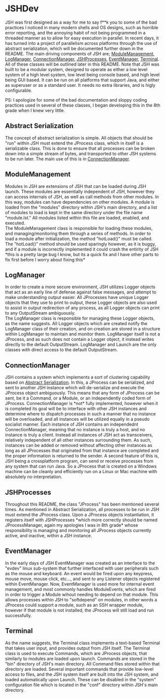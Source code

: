 # JSHDev
<p>JSH was first designed as a way for me to say f**k you to some of the bad practices I noticed in many modern shells and OS designs, such as horrible error reporting, and the annoying habit of not being programmed in a threaded manner as to allow for easy execution in parallel.  In recent days, it has turned into a project of parallelism across platforms through the use of abstract serialization, which will be documented further down in the README. The main driving components of JSH are; <a href="#ModuleManagement">ModuleManagement</a>, <a href="#LogManager">LogManager</a>, <a href="#ConnectionManager">ConnectionManager</a>, <a href="#JSHProcesses">JSHProcesses</a>, <a href="#EventManager">EventManager</a>, <a href="#Terminal">Terminal</a>.  All of these classes will be outlined later in this README.  Note that JSH was built to be a modular system, designed to operate as either a low level system of a high level system, low level being console based, and high level being GUI based.  It can be run on all platforms that support Java, and either as superuser or as a standard user.  It needs no extra libraries, and is higly configurable.</p><p>PS: I apologize for some of the bad documentation and sloppy coding practices used in several of these classes, I began developing this in the 8th grade when I knew very little.</p>
<h2>Abstract Serialization</h2>
<p>The concept of abstract serialization is simple.  All objects that should be "run" within JSH must extend the JProcess class, which in itself is a serializable class.  This is done to ensure that all processes can be broken down into a simple stream of bytes, and transported to other JSH systems to be run later.  The main use of this is in <a href="#ConnectionManager">ConnectionManager</a>.</p>
<h2>ModuleManagement</h2>
<p>Modules in JSH are extensions of JSH that can be loaded during JSH launch.  These modules are essentially independent of JSH, however they can access internals of JSH, as well as call methods from other modules.  In this way, modules can have dependencies on other modules.  A module is loaded from the "modules" directory within JSH's main directory, and a list of modules to load is kept in the same directory under the file name "module.lst."  All modules listed within this file are loaded, enabled, and executed.</br>
The ModuleManagement class is responsible for loading these modules, and managing/monitoring them through a series of methods.  In order to load a module after initialization, the method "hotLoad()" must be called. The "hotLoad()" method should be used sparingly however, as it is buggy, and if a module is incorrectly implemented it could crash the entirity of JSH *this is a pretty large bug I know, but its a quick fix and I have other parts to fix first before I worry about fixing this* </p>
<h2>LogManager</h2>
<p>In order to create a more secure environment, JSH utilizes Logger objects that act as an early line of defense against false messages, and attempt to make understanding output easier.  All JProcesses have unique Logger objects that they use to print to output, these Logger objects are also used to assist in output redirection of any process, as all Logger objects can print to any OutputStream ambiguously.</br>
The LogManager class is responsible for managing these Logger objects, as the name suggests.  All Logger objects which are created notify the LogManager class of their creation, and on creation are stored in a structure within LogManager to maintain and monitor them.  LogManager itself is not a JProcess, and as such does not contain a Logger object, it instead writes directly to the default OutputStream.  LogManager and Launch are the only classes with direct access to the default OutputStream.</p>
<h2>ConnectionManager</h2>
<p>JSH contains a system which implements a sort of clustering capability based on <a href="#Abstract-Serialization">Abstract Serialization</a>.  In this, a JProcess can be serialized, and sent to another JSH instance which will de-serialize and execute the JProcess object ambiguously.  This means that any form of JProcess can be sent, be it a Command, or a Module, or an independently coded form of JProcess.  ConnectionManager is *not* fully implemented, however when it is completed its goal will be to interface with other JSH instances and determine where to dispatch processes in such a manner that no instance will be overloaded, and all instances will be utilized equally in a pseudo socialist manner.  Each instance of JSH contains an independednt ConnectionManager, meaning that no instance is truly a host, and no instance is truly a client.  Instead all instances of JSH act as transceivers, relatively independent of all other instances surrounding them.  As such, instances can be added or removed without affecting other instances as long as all JProcesses that originated from that instance are completed and the proper information is returned to the sender.  A second feature of this is, JSH being a crossplatform program, can send or receive processes from any system that can run Java.  So a JProcess that is created on a Windows machine can be cleanly and efficiently run on a Linux or Mac machine with absolutely no interpretation.</p>
<h2>JSHProcesses</h2>
<p>Throughout this README, the class "JProcess" has been mentioned several times.  As mentioned in Abstract Serialization, all processes to be run in JSH must extend the JProcess class.  Upon a JProcess objects instantiation, it registers itself with JSHProcesses *which more correctly should be named JProcessManager, again my apologies I was in 8th grade* whose responsibility is managing and monitoring all JProcess objects currently active, and inactive, within a JSH instance. </p>
<h2>EventManager</h2>
<p>In the early days of JSH EventManager was created as an interface to the "evdev" linux sub-system that further interfaced with user peripherals such as the mouse and keyboard.  An event would be fired upon any keypress, mouse move, mouse click, etc..., and sent to any Listener objects registered within EventManager.  Now, EventManager is used more for internal event management, and most commonly handles ModuleEvents, which are fired in order to trigger a Module wihout needing to depend on that module.  This allows processes within JSH to "softdepend" on modules, in other words a JProcess could support a module, such as an SSH wrapper module, however if that module is not installed, the JProcess will still load and run successfully.</p>
<h2>Terminal</h2>
<p>As the name suggests, the Terminal class implements a text-based Terminal that takes user input, and provides output from JSH itself.  The Terminal class is used to execute Commands, which are JProcess objects, that similarly to modules are loaded upon launch.  Commands are stored in the "bin" directory of JSH's main directory. All Command files stored within that directory are loaded.  Several important commands that provide low-level access to files, and the JSH system itself are built into the JSH system, and loaded automatically upon Launch.  These can be disabled in the "system" configuration file which is located in the "conf" directory within JSH's main directory.</p>
